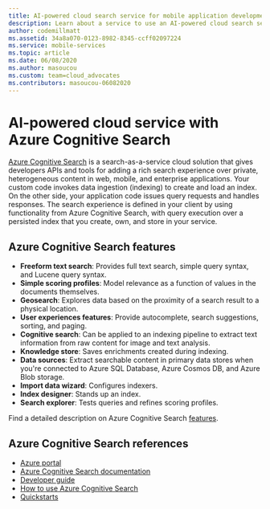 ```yaml
---
title: AI-powered cloud search service for mobile application development using Azure Cognitive Search
description: Learn about a service to use an AI-powered cloud search service for mobile application development.
author: codemillmatt
ms.assetid: 34a8a070-0123-8982-8345-ccff02097224
ms.service: mobile-services
ms.topic: article
ms.date: 06/08/2020
ms.author: masoucou
ms.custom: team=cloud_advocates
ms.contributors: masoucou-06082020
---
```


# AI-powered cloud service with Azure Cognitive Search

[Azure Cognitive Search](https://azure.microsoft.com/services/search/) is a search-as-a-service cloud solution that gives developers APIs and tools for adding a rich search experience over private, heterogeneous content in web, mobile, and enterprise applications. Your custom code invokes data ingestion (indexing) to create and load an index. On the other side, your application code issues query requests and handles responses. The search experience is defined in your client by using functionality from Azure Cognitive Search, with query execution over a persisted index that you create, own, and store in your service.

## Azure Cognitive Search features

- **Freeform text search**: Provides full text search, simple query syntax, and Lucene query syntax.
- **Simple scoring profiles**: Model relevance as a function of values in the documents themselves.
- **Geosearch**: Explores data based on the proximity of a search result to a physical location.
- **User experiences features**: Provide autocomplete, search suggestions, sorting, and paging.
- **Cognitive search**: Can be applied to an indexing pipeline to extract text information from raw content for image and text analysis.
- **Knowledge store**: Saves enrichments created during indexing.
- **Data sources**: Extract searchable content in primary data stores when you're connected to Azure SQL Database, Azure Cosmos DB, and Azure Blob storage.
- **Import data wizard**: Configures indexers. 
- **Index designer**: Stands up an index. 
- **Search explorer**: Tests queries and refines scoring profiles.

Find a detailed description on Azure Cognitive Search [features](/azure/search/search-what-is-azure-search#feature-descriptions).

## Azure Cognitive Search references

- [Azure portal](https://portal.azure.com) 
- [Azure Cognitive Search documentation](/azure/search/)
- [Developer guide](https://azure.microsoft.com/resources/iot-developers-guide/)
- [How to use Azure Cognitive Search](/azure/search/search-what-is-azure-search#how-to-use-azure-cognitive-search)
- [Quickstarts](/azure/search/search-create-service-portal)

 

